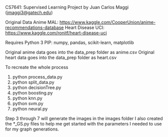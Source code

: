 CS7641: Supervised Learning Project 
by Juan Carlos Maggi (jmaggi3@gatech.edu)

Original Data
Anime MAL: https://www.kaggle.com/CooperUnion/anime-recommendations-database
Heart Disease UCI: https://www.kaggle.com/ronitf/heart-disease-uci

Requires Python 3
PIP: numpy, pandas, scikit-learn, matplotlib

Original anime data goes into the data_prep folder as anime.csv
Original heart data goes into the data_prep folder as heart.csv

To recreate the whole process
1) python process_data.py
2) python split_data.py
3) python decisionTree.py
4) python boosting.py
5) python knn.py
6) python svm.py
7) python neural.py

Step 3 through 7 will generate the images in the images folder
I also created the *_GS.py files to help me get started with the parameters I needed to use for my graph generations.
